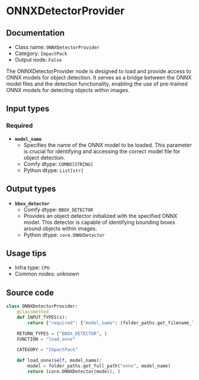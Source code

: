 # ONNXDetectorProvider
## Documentation
- Class name: `ONNXDetectorProvider`
- Category: `ImpactPack`
- Output node: `False`

The ONNXDetectorProvider node is designed to load and provide access to ONNX models for object detection. It serves as a bridge between the ONNX model files and the detection functionality, enabling the use of pre-trained ONNX models for detecting objects within images.
## Input types
### Required
- **`model_name`**
    - Specifies the name of the ONNX model to be loaded. This parameter is crucial for identifying and accessing the correct model file for object detection.
    - Comfy dtype: `COMBO[STRING]`
    - Python dtype: `List[str]`
## Output types
- **`bbox_detector`**
    - Comfy dtype: `BBOX_DETECTOR`
    - Provides an object detector initialized with the specified ONNX model. This detector is capable of identifying bounding boxes around objects within images.
    - Python dtype: `core.ONNXDetector`
## Usage tips
- Infra type: `CPU`
- Common nodes: unknown


## Source code
```python
class ONNXDetectorProvider:
    @classmethod
    def INPUT_TYPES(s):
        return {"required": {"model_name": (folder_paths.get_filename_list("onnx"), )}}

    RETURN_TYPES = ("BBOX_DETECTOR", )
    FUNCTION = "load_onnx"

    CATEGORY = "ImpactPack"

    def load_onnx(self, model_name):
        model = folder_paths.get_full_path("onnx", model_name)
        return (core.ONNXDetector(model), )

```
